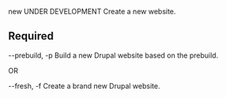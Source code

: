 new UNDER DEVELOPMENT
  Create a new website.

  Required
  --------------------------------------------------------------------------------------------------
  --prebuild, -p                  Build a new Drupal website based on the prebuild.

  OR

  --fresh, -f                     Create a brand new Drupal website.

